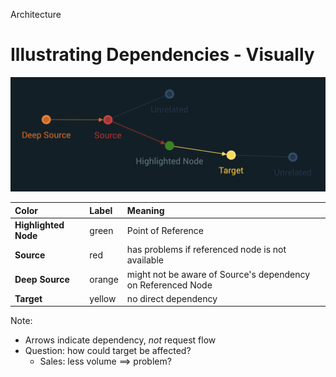 Architecture 

# Illustrating Dependencies - Visually

<img src="./images/architecture/dependencies.png" alt="Monitoring Microservices">

| Color | Label | Meaning |
|:--|:--|:--|
| **Highlighted Node** | green | Point of Reference |
| **Source** | red | has problems if referenced node is not available |
| **Deep Source** | orange | might not be aware of Source's dependency on Referenced Node |
| **Target** | yellow | no direct dependency | 

Note:
- Arrows indicate dependency, _not_ request flow
- Question: how could target be affected?
	- Sales: less volume ==> problem?